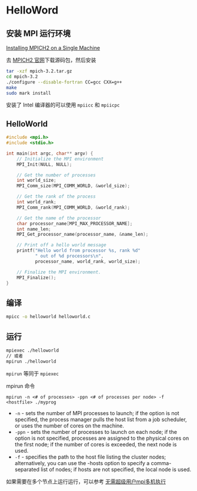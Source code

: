 # HelloWord

<!-- toc -->

## 安装 MPI 运行环境
[Installing MPICH2 on a Single Machine](http://mpitutorial.com/tutorials/installing-mpich2/)  

去 [MPICH2 官网](http://www.mpich.org/downloads/)下载源码包，然后安装
```Bash
tar -xzf mpich-3.2.tar.gz
cd mpich-3.2
./configure --disable-fortran CC=gcc CXX=g++
make
sudo mark install
```
安装了 Intel 编译器的可以使用 `mpiicc` 和 `mpiicpc`

## HelloWorld
```c
#include <mpi.h>
#include <stdio.h>

int main(int argc, char** argv) {
    // Initialize the MPI environment
    MPI_Init(NULL, NULL);

    // Get the number of processes
    int world_size;
    MPI_Comm_size(MPI_COMM_WORLD, &world_size);

    // Get the rank of the process
    int world_rank;
    MPI_Comm_rank(MPI_COMM_WORLD, &world_rank);

    // Get the name of the processor
    char processor_name[MPI_MAX_PROCESSOR_NAME];
    int name_len;
    MPI_Get_processor_name(processor_name, &name_len);

    // Print off a hello world message
    printf("Hello world from processor %s, rank %d"
           " out of %d processors\n",
           processor_name, world_rank, world_size);

    // Finalize the MPI environment.
    MPI_Finalize();
}
```
## 编译
```bash
mpicc -o helloworld helloworld.c
```
## 运行
```bash
mpiexec ./helloworld
// 或者
mpirun ./helloworld
```
`mpirun` 等同于 `mpiexec`

 mpirun 命令
 ```
 mpirun -n <# of processes> -ppn <# of processes per node> -f <hostfile> ./myprog
 ```
* `-n` - sets the number of MPI processes to launch; if the option is not specified, the process manager pulls the host list from a job scheduler, or uses the number of cores on the machine.
* `-ppn` - sets the number of processes to launch on each node; if the option is not specified, processes are assigned to the physical cores on the first node; if the number of cores is exceeded, the next node is used.
* `-f` - specifies the path to the host file listing the cluster nodes; alternatively, you can use the -hosts option to specify a comma-separated list of nodes; if hosts are not specified, the local node is used.

如果需要在多个节点上运行运行，可以参考 [无需超级用户mpi多机执行](http://blog.csdn.net/bendanban/article/details/40710217)
